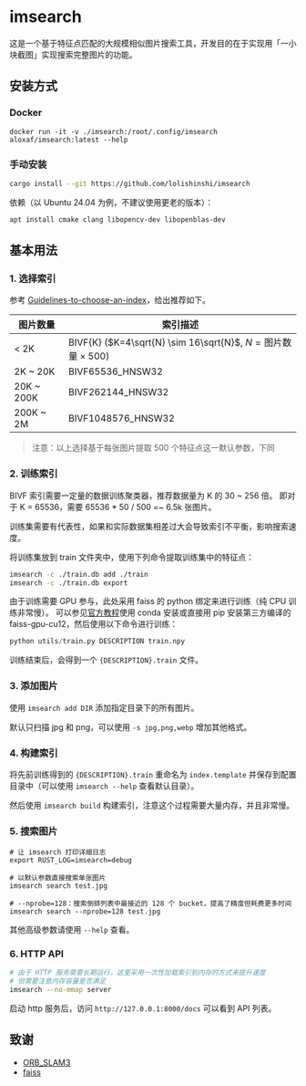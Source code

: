 # imsearch

这是一个基于特征点匹配的大规模相似图片搜索工具，开发目的在于实现用「一小块截图」实现搜索完整图片的功能。

## 安装方式

### Docker

```
docker run -it -v ./imsearch:/root/.config/imsearch aloxaf/imsearch:latest --help
```

### 手动安装

```bash
cargo install --git https://github.com/lolishinshi/imsearch
```

依赖（以 Ubuntu 24.04 为例，不建议使用更老的版本）：

```bash
apt install cmake clang libopencv-dev libopenblas-dev
```

## 基本用法

### 1. 选择索引

参考 [Guidelines-to-choose-an-index](https://github.com/facebookresearch/faiss/wiki/Guidelines-to-choose-an-index)，给出推荐如下。

| 图片数量   | 索引描述                                                              |
| ---------- | --------------------------------------------------------------------- |
| < 2K       | BIVF{K} ($K=4\sqrt{N} \sim 16\sqrt{N}$, $N=\text{图片数量}\times500$) |
| 2K ~ 20K   | BIVF65536_HNSW32                                                      |
| 20K ~ 200K | BIVF262144_HNSW32                                                     |
| 200K ~ 2M  | BIVF1048576_HNSW32                                                    |

> 注意：以上选择基于每张图片提取 500 个特征点这一默认参数，下同

### 2. 训练索引

BIVF 索引需要一定量的数据训练聚类器，推荐数据量为 K 的 30 ~ 256 倍。
即对于 K = 65536，需要 65536 \* 50 / 500 =~ 6.5k 张图片。

训练集需要有代表性，如果和实际数据集相差过大会导致索引不平衡，影响搜索速度。

将训练集放到 train 文件夹中，使用下列命令提取训练集中的特征点：

```bash
imsearch -c ./train.db add ./train
imsearch -c ./train.db export
```

由于训练需要 GPU 参与，此处采用 faiss 的 python 绑定来进行训练（纯 CPU 训练非常慢）。
可以参见[官方教程](https://github.com/facebookresearch/faiss/blob/main/INSTALL.md#installing-faiss-via-conda)使用 conda 安装或直接用 pip 安装第三方编译的 faiss-gpu-cu12，然后使用以下命令进行训练：

```python
python utils/train.py DESCRIPTION train.npy
```

训练结束后，会得到一个 `{DESCRIPTION}.train` 文件。

### 3. 添加图片

使用 `imsearch add DIR` 添加指定目录下的所有图片。

默认只扫描 jpg 和 png，可以使用 `-s jpg,png,webp` 增加其他格式。

### 4. 构建索引

将先前训练得到的 `{DESCRIPTION}.train` 重命名为 `index.template` 并保存到配置目录中（可以使用 `imsearch --help` 查看默认目录）。

然后使用 `imsearch build` 构建索引，注意这个过程需要大量内存，并且非常慢。

### 5. 搜索图片

```shell
# 让 imsearch 打印详细日志
export RUST_LOG=imsearch=debug

# 以默认参数直接搜索单张图片
imsearch search test.jpg

# --nprobe=128：搜索倒排列表中最接近的 128 个 bucket，提高了精度但耗费更多时间
imsearch search --nprobe=128 test.jpg
```

其他高级参数请使用 `--help` 查看。

### 6. HTTP API

```bash
# 由于 HTTP 服务需要长期运行，这里采用一次性加载索引到内存的方式来提升速度
# 但需要注意内存容量是否满足
imsearch --no-mmap server
```

启动 http 服务后，访问 `http://127.0.0.1:8000/docs` 可以看到 API 列表。

## 致谢

- [ORB_SLAM3](https://github.com/UZ-SLAMLab/ORB_SLAM3)
- [faiss](https://github.com/facebookresearch/faiss)
